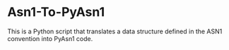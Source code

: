 # Asn1-To-PyAsn1
This is a Python script that translates a data structure defined in the ASN1 convention into PyAsn1 code.
